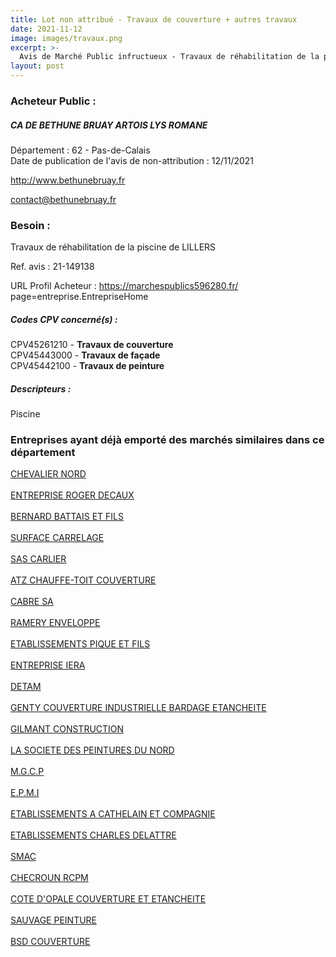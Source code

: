 ```yaml
---
title: Lot non attribué - Travaux de couverture + autres travaux
date: 2021-11-12
image: images/travaux.png
excerpt: >-
  Avis de Marché Public infructueux - Travaux de réhabilitation de la piscine de LILLERS
layout: post
---
```


### Acheteur Public :
##### CA DE BETHUNE BRUAY ARTOIS LYS ROMANE
Département : 62 - Pas-de-Calais<br/>
Date de publication de l'avis de non-attribution : 12/11/2021


http://www.bethunebruay.fr

contact@bethunebruay.fr


### Besoin :

Travaux de réhabilitation de la piscine de LILLERS

Ref. avis : 21-149138

URL Profil Acheteur : https://marchespublics596280.fr/ page=entreprise.EntrepriseHome

##### Codes CPV concerné(s) :
CPV45261210 - **Travaux de couverture** <br/>
CPV45443000 - **Travaux de façade** <br/>
CPV45442100 - **Travaux de peinture** <br/>

##### Descripteurs :
Piscine <br/>

### Entreprises ayant déjà emporté des marchés similaires dans ce département
<a href="/entreprise-546/siren-319982989">CHEVALIER NORD</a><br/><br/>
<a href="/entreprise-546/siren-320672967">ENTREPRISE ROGER DECAUX</a><br/><br/>
<a href="/entreprise-547/siren-326831666">BERNARD BATTAIS ET FILS</a><br/><br/>
<a href="/entreprise-547/siren-327732137">SURFACE CARRELAGE</a><br/><br/>
<a href="/entreprise-551/siren-352814784">SAS CARLIER</a><br/><br/>
<a href="/entreprise-551/siren-354022923">ATZ CHAUFFE-TOIT COUVERTURE</a><br/><br/>
<a href="/entreprise-551/siren-356200238">CABRE SA</a><br/><br/>
<a href="/entreprise-551/siren-369200019">RAMERY ENVELOPPE</a><br/><br/>
<a href="/entreprise-552/siren-381509967">ETABLISSEMENTS PIQUE ET FILS</a><br/><br/>
<a href="/entreprise-555/siren-399386127">ENTREPRISE IERA</a><br/><br/>
<a href="/entreprise-555/siren-399842723">DETAM</a><br/><br/>
<a href="/entreprise-557/siren-414206151">GENTY COUVERTURE INDUSTRIELLE BARDAGE ETANCHEITE</a><br/><br/>
<a href="/entreprise-557/siren-414254383">GILMANT CONSTRUCTION</a><br/><br/>
<a href="/entreprise-559/siren-429364193">LA SOCIETE DES PEINTURES DU NORD</a><br/><br/>
<a href="/entreprise-563/siren-450247911">M.G.C.P</a><br/><br/>
<a href="/entreprise-567/siren-497835066">E.P.M.I</a><br/><br/>
<a href="/entreprise-572/siren-551920135">ETABLISSEMENTS A CATHELAIN ET COMPAGNIE</a><br/><br/>
<a href="/entreprise-573/siren-617321146">ETABLISSEMENTS CHARLES DELATTRE</a><br/><br/>
<a href="/entreprise-573/siren-682040837">SMAC</a><br/><br/>
<a href="/entreprise-574/siren-753502301">CHECROUN RCPM</a><br/><br/>
<a href="/entreprise-575/siren-789236833">COTE D'OPALE COUVERTURE ET ETANCHEITE</a><br/><br/>
<a href="/entreprise-577/siren-808604862">SAUVAGE PEINTURE</a><br/><br/>
<a href="/entreprise-580/siren-833508153">BSD COUVERTURE</a><br/><br/>
